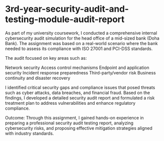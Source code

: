 # 3rd-year-security-audit-and-testing-module-audit-report
As part of my university coursework, I conducted a comprehensive internal cybersecurity audit simulation for the head office of a mid-sized bank (Doha Bank). The assignment was based on a real-world scenario where the bank needed to assess its compliance with ISO 27001 and PCI-DSS standards.

The audit focused on key areas such as:

Network security
Access control mechanisms
Endpoint and application security
Incident response preparedness
Third-party/vendor risk
Business continuity and disaster recovery

I identified critical security gaps and compliance issues that posed threats such as cyber attacks, data breaches, and financial fraud. Based on the findings, I developed a detailed security audit report and formulated a risk treatment plan to address vulnerabilities and enhance regulatory compliance.

Outcome:
Through this assignment, I gained hands-on experience in preparing a professional security audit testing report, analyzing cybersecurity risks, and proposing effective mitigation strategies aligned with industry standards.

